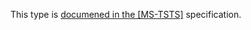 This type is [documened in the [MS-TSTS]](https://learn.microsoft.com/en-us/openspecs/windows_protocols/ms-tsts/96702c7d-6f5f-4965-8f29-5fdbea73278e) specification.
